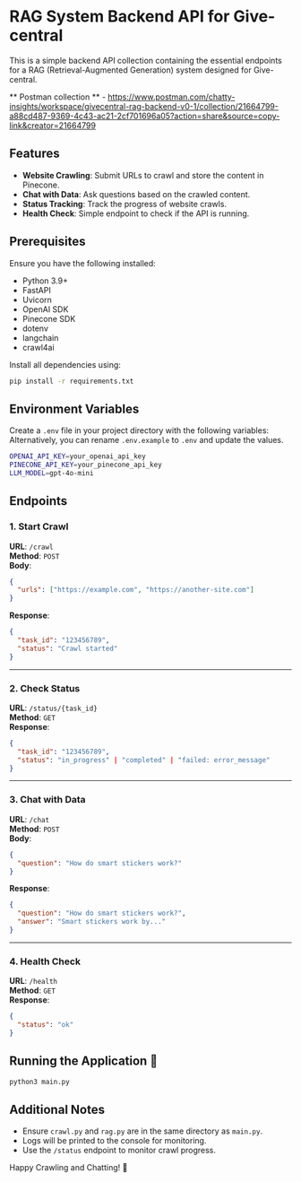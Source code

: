 # RAG System Backend API for Give-central

This is a simple backend API collection containing the essential endpoints for a RAG (Retrieval-Augmented Generation) system designed for Give-central.

** Postman collection ** - https://www.postman.com/chatty-insights/workspace/givecentral-rag-backend-v0-1/collection/21664799-a88cd487-9369-4c43-ac21-2cf701696a05?action=share&source=copy-link&creator=21664799


## Features
- **Website Crawling**: Submit URLs to crawl and store the content in Pinecone.
- **Chat with Data**: Ask questions based on the crawled content.
- **Status Tracking**: Track the progress of website crawls.
- **Health Check**: Simple endpoint to check if the API is running.

## Prerequisites
Ensure you have the following installed:
- Python 3.9+
- FastAPI
- Uvicorn
- OpenAI SDK
- Pinecone SDK
- dotenv
- langchain
- crawl4ai

Install all dependencies using:
```bash
pip install -r requirements.txt
```

## Environment Variables
Create a `.env` file in your project directory with the following variables:
Alternatively, you can rename `.env.example` to `.env` and update the values.

```bash
OPENAI_API_KEY=your_openai_api_key
PINECONE_API_KEY=your_pinecone_api_key
LLM_MODEL=gpt-4o-mini
```

## Endpoints

### 1. Start Crawl
**URL**: `/crawl`  
**Method**: `POST`  
**Body**:  
```json
{
  "urls": ["https://example.com", "https://another-site.com"]
}
```
**Response**:  
```json
{
  "task_id": "123456789",
  "status": "Crawl started"
}
```

---

### 2. Check Status
**URL**: `/status/{task_id}`  
**Method**: `GET`  
**Response**:  
```json
{
  "task_id": "123456789",
  "status": "in_progress" | "completed" | "failed: error_message"
}
```

---

### 3. Chat with Data
**URL**: `/chat`  
**Method**: `POST`  
**Body**:  
```json
{
  "question": "How do smart stickers work?"
}
```
**Response**:  
```json
{
  "question": "How do smart stickers work?",
  "answer": "Smart stickers work by..."
}
```

---

### 4. Health Check
**URL**: `/health`  
**Method**: `GET`  
**Response**:  
```json
{
  "status": "ok"
}
```

## Running the Application 🚀
```bash
python3 main.py
```

## Additional Notes
- Ensure `crawl.py` and `rag.py` are in the same directory as `main.py`.
- Logs will be printed to the console for monitoring.
- Use the `/status` endpoint to monitor crawl progress.

Happy Crawling and Chatting! 🤩

